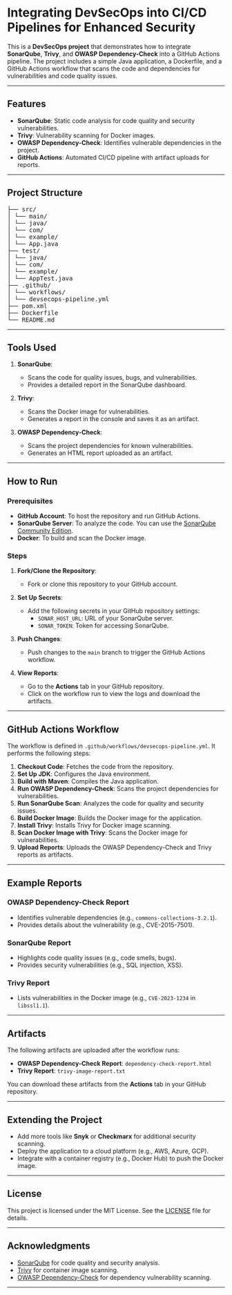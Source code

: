 # Integrating DevSecOps into CI/CD Pipelines for Enhanced Security
This is a **DevSecOps project** that demonstrates how to integrate **SonarQube**, **Trivy**, and **OWASP Dependency-Check** into a GitHub Actions pipeline. The project includes a simple Java application, a Dockerfile, and a GitHub Actions workflow that scans the code and dependencies for vulnerabilities and code quality issues.

---

## Features

- **SonarQube**: Static code analysis for code quality and security vulnerabilities.
- **Trivy**: Vulnerability scanning for Docker images.
- **OWASP Dependency-Check**: Identifies vulnerable dependencies in the project.
- **GitHub Actions**: Automated CI/CD pipeline with artifact uploads for reports.

---

## Project Structure
<pre>
├── src/
│ └── main/
│ └── java/
│ └── com/
│ └── example/
│ └── App.java
├── test/
│ └── java/
│ └── com/
│ └── example/
│ └── AppTest.java
├── .github/
│ └── workflows/
│ └── devsecops-pipeline.yml
├── pom.xml
├── Dockerfile
└── README.md
</pre>

---

## Tools Used

1. **SonarQube**:
   - Scans the code for quality issues, bugs, and vulnerabilities.
   - Provides a detailed report in the SonarQube dashboard.

2. **Trivy**:
   - Scans the Docker image for vulnerabilities.
   - Generates a report in the console and saves it as an artifact.

3. **OWASP Dependency-Check**:
   - Scans the project dependencies for known vulnerabilities.
   - Generates an HTML report uploaded as an artifact.

---

## How to Run

### Prerequisites

- **GitHub Account**: To host the repository and run GitHub Actions.
- **SonarQube Server**: To analyze the code. You can use the [SonarQube Community Edition](https://www.sonarqube.org/).
- **Docker**: To build and scan the Docker image.

### Steps

1. **Fork/Clone the Repository**:
   - Fork or clone this repository to your GitHub account.

2. **Set Up Secrets**:
   - Add the following secrets in your GitHub repository settings:
     - `SONAR_HOST_URL`: URL of your SonarQube server.
     - `SONAR_TOKEN`: Token for accessing SonarQube.

3. **Push Changes**:
   - Push changes to the `main` branch to trigger the GitHub Actions workflow.

4. **View Reports**:
   - Go to the **Actions** tab in your GitHub repository.
   - Click on the workflow run to view the logs and download the artifacts.

---

## GitHub Actions Workflow

The workflow is defined in `.github/workflows/devsecops-pipeline.yml`. It performs the following steps:

1. **Checkout Code**: Fetches the code from the repository.
2. **Set Up JDK**: Configures the Java environment.
3. **Build with Maven**: Compiles the Java application.
4. **Run OWASP Dependency-Check**: Scans the project dependencies for vulnerabilities.
5. **Run SonarQube Scan**: Analyzes the code for quality and security issues.
6. **Build Docker Image**: Builds the Docker image for the application.
7. **Install Trivy**: Installs Trivy for Docker image scanning.
8. **Scan Docker Image with Trivy**: Scans the Docker image for vulnerabilities.
9. **Upload Reports**: Uploads the OWASP Dependency-Check and Trivy reports as artifacts.

---

## Example Reports

### **OWASP Dependency-Check Report**
- Identifies vulnerable dependencies (e.g., `commons-collections-3.2.1`).
- Provides details about the vulnerability (e.g., CVE-2015-7501).

### **SonarQube Report**
- Highlights code quality issues (e.g., code smells, bugs).
- Provides security vulnerabilities (e.g., SQL injection, XSS).

### **Trivy Report**
- Lists vulnerabilities in the Docker image (e.g., `CVE-2023-1234` in `libssl1.1`).

---

## Artifacts

The following artifacts are uploaded after the workflow runs:
- **OWASP Dependency-Check Report**: `dependency-check-report.html`
- **Trivy Report**: `trivy-image-report.txt`

You can download these artifacts from the **Actions** tab in your GitHub repository.

---

## Extending the Project

- Add more tools like **Snyk** or **Checkmarx** for additional security scanning.
- Deploy the application to a cloud platform (e.g., AWS, Azure, GCP).
- Integrate with a container registry (e.g., Docker Hub) to push the Docker image.

---

## License

This project is licensed under the MIT License. See the [LICENSE](LICENSE) file for details.

---

## Acknowledgments

- [SonarQube](https://www.sonarqube.org/) for code quality and security analysis.
- [Trivy](https://github.com/aquasecurity/trivy) for container image scanning.
- [OWASP Dependency-Check](https://owasp.org/www-project-dependency-check/) for dependency vulnerability scanning.

---

